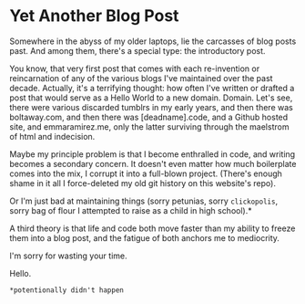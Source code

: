 # Yet Another Blog Post

Somewhere in the abyss of my older laptops, lie the carcasses of blog posts past. And among them, there's a special type: the introductory post.

You know, that very first post that comes with each re-invention or reincarnation of any of the various blogs I've maintained over the past decade. Actually, it's a terrifying thought: how often I've written or drafted a post that would serve as a Hello World to a new domain.
Domain. Let's see, there were various discarded tumblrs in my early years, and then there was boltaway.com, and then there was [deadname].code, and a Github hosted site, and emmaramirez.me, only the latter surviving through the maelstrom of html and indecision.

Maybe my principle problem is that I become enthralled in code, and writing becomes a secondary concern. It doesn't even matter how much boilerplate comes into the mix, I corrupt it into a full-blown project. (There's enough shame in it all I force-deleted my old git history on this website's repo).

Or I'm just bad at maintaining things (sorry petunias, sorry `clickopolis`, sorry bag of flour I attempted to raise as a child in high school).*

A third theory is that life and code both move faster than my ability to freeze them into a blog post, and the fatigue of both anchors me to mediocrity.

I'm sorry for wasting your time.

Hello.

`*potentionally didn't happen`